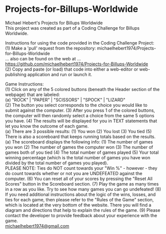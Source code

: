 # Projects-for-Billups-Worldwide
Michael Hebert's Projects for Billups Worldwide<br />
This project was created as part of a Coding Challenge for Billups Worldwide.<br />

Instructions for using the code provided in the Coding Challenge Project:<br />
(1) Make a 'pull' request from the repository:  michaelhebert1974/Projects-for-Billups-Worldwide<br />
    ... also can be found on the web at ...<br />
    https://github.com/michaelhebert1974/Projects-for-Billups-Worldwide<br />
(2) Copy and paste (or load) that code into either a web-editor or web-publishing application and run or launch it.<br />


Game Instructions:<br />
(1) Click on any of the 5 colored buttons (beneath the Header section of the webpage) that are labeled:<br />
    (a) "ROCK" | "PAPER" | "SCISSORS" | "SPOCK" | "LIZARD"<br />
(2) The button you select corresponds to the choice you would like to submit against the computer.
(3) After you press 1 of the colored buttons, the computer will then randomly select a choice from the same 5 options you have.
(4) The results will be displayed for you in TEXT statements that let you know the outcome of each game.  
    (a) There are 3 possible results: 
        (1) You won 
        (2) You lost
        (3) You tied 
(5) There is also a scoreboard that keeps running totals based on the results.
    (a) The scoreboard displays the following info:
        (1) The number of games you won
        (2) The number of games the computer won
        (3) The number of games both of you tied
        (4) The total number of games played
        (5) Your total winning percentage (which is the total number of games you have won divided by the total number of games you played).  
        PLEASE NOTE:  Ties do NOT count towards your "Win %" - however - they do count towards whether or not you are UNDEFEATED against the computer.
(6) You can reset all of your scores by pressing the "Reset All Scores" button in the Scoreboard section.
(7) Play the game as many times in a row as you like.  Try to see how many games you can go undefeated!
(8) If you need additional instructions about the logic of the wins, losses, and ties for each game, then please refer to the "Rules of the Game" section, which is located at the very bottom of the website.  There you will find a diagram and directions that help to explain the rules of the game. 
(9) Please contact the developer to provide feedback about your experience with the game.  
michaelhebert1974@gmail.com
